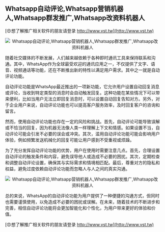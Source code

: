 ## **Whatsapp自动评论,Whatsapp营销机器人,Whatsapp群发推广,Whatsapp改资料机器人**

[😍想了解推广相关软件的朋友请登录 http://www.vst.tw](http://www.vst.tw)

 <center><img src="https://vst.tw/MP4/tuiguang/png/6.png" alt="Whatsapp自动评论,Whatsapp营销机器人,Whatsapp群发推广,Whatsapp改资料机器人"></center>

随着社交媒体的不断发展，人们越来越依赖于各种即时通讯工具来保持联系和沟通。其中，WhatsApp作为全球最受欢迎的通讯应用之一，不仅提供了文字、语音、视频通话等功能，还在不断推出新的特性以满足用户需求。其中之一就是自动评论功能。

自动评论功能是WhatsApp最近推出的一项新功能，它允许用户设置自动回复消息或评论，当收到特定类型的消息时会自动触发回复。这种功能在某些情况下可以带来便利，比如当用户无法立即回复消息时，可以设置自动回复告知对方。另外，对于企业用户来说，自动评论功能也可以提高客户服务效率，及时回复客户的咨询和留言。

然而，使用自动评论功能也存在一定的风险和挑战。首先，自动评论可能导致误解或不恰当的回复，因为机器无法像人类一样理解上下文和情感。如果设置不当，自动评论可能会引发不必要的误会或冲突。其次，滥用自动评论功能可能会影响用户体验，例如频繁发送机械化的回复可能让用户感到不受重视或烦躁。

为了充分发挥自动评论功能的优势，用户在使用时需要注意几点。首先，合理设置自动评论的触发条件和内容，避免误导他人或造成不必要的困扰。其次，定期检查和调整自动评论设置，确保其与实际需求和情境相匹配。最后，尊重对方的隐私和权益，避免过度依赖自动评论功能而忽略人与人之间的真实沟通。

 <center><img src="https://vst.tw/MP4/tuiguang/png/4.png" alt="Whatsapp自动评论,Whatsapp营销机器人,Whatsapp群发推广,Whatsapp改资料机器人"></center>

总的来说，WhatsApp的自动评论功能为用户提供了一种便捷的沟通方式，但同时也需要谨慎使用，以免造成不必要的困扰或误解。在未来，随着技术的不断进步和完善，相信自动评论功能将会更加智能化和个性化，为用户带来更好的体验和价值。

[😍想了解推广相关软件的朋友请登录 http://www.vst.tw](http://www.vst.tw)



